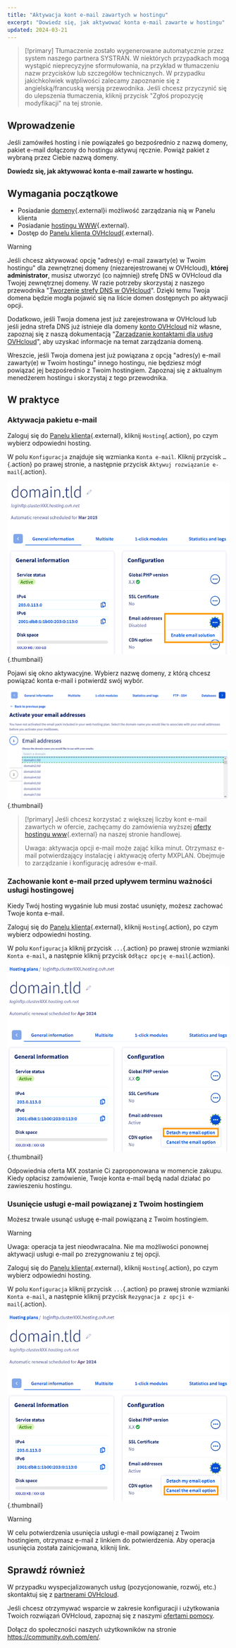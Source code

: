```yaml
---
title: "Aktywacja kont e-mail zawartych w hostingu"
excerpt: "Dowiedz się, jak aktywować konta e-mail zawarte w hostingu"
updated: 2024-03-21
---
```


> [!primary]
> Tłumaczenie zostało wygenerowane automatycznie przez system naszego partnera SYSTRAN. W niektórych przypadkach mogą wystąpić nieprecyzyjne sformułowania, na przykład w tłumaczeniu nazw przycisków lub szczegółów technicznych. W przypadku jakichkolwiek wątpliwości zalecamy zapoznanie się z angielską/francuską wersją przewodnika. Jeśli chcesz przyczynić się do ulepszenia tłumaczenia, kliknij przycisk "Zgłoś propozycję modyfikacji" na tej stronie.
>

## Wprowadzenie 

Jeśli zamówiłeś hosting i nie powiązałeś go bezpośrednio z nazwą domeny, pakiet e-mail dołączony do hostingu aktywuj ręcznie. Powiąż pakiet z wybraną przez Ciebie nazwą domeny.

**Dowiedz się, jak aktywować konta e-mail zawarte w hostingu.**

## Wymagania początkowe

- Posiadanie [domeny](https://www.ovhcloud.com/pl/domains/){.external}i możliwość zarządzania nią w Panelu klienta
- Posiadanie [hostingu WWW](https://www.ovhcloud.com/pl/web-hosting/){.external}.
- Dostęp do [Panelu klienta OVHcloud](/links/manager){.external}.

> [!warning]
>
> Jeśli chcesz aktywować opcję "adres(y) e-mail zawarty(e) w Twoim hostingu" dla zewnętrznej domeny (niezarejestrowanej w OVHcloud), **której administrator**, musisz utworzyć (co najmniej) strefę DNS w OVHcloud dla Twojej zewnętrznej domeny. W razie potrzeby skorzystaj z naszego przewodnika "[Tworzenie strefy DNS w OVHcloud](/pages/web_cloud/domains/dns_zone_create)". Dzięki temu Twoja domena będzie mogła pojawić się na liście domen dostępnych po aktywacji opcji.
>
> Dodatkowo, jeśli Twoja domena jest już zarejestrowana w OVHcloud lub jeśli jedna strefa DNS już istnieje dla domeny [konto OVHcloud](/links/manager) niż własne, zapoznaj się z naszą dokumentacją "[Zarządzanie kontaktami dla usług OVHcloud](/pages/account_and_service_management/account_information/managing_contacts)", aby uzyskać informacje na temat zarządzania domeną.
>
> Wreszcie, jeśli Twoja domena jest już powiązana z opcją "adres(y) e-mail zawarty(e) w Twoim hostingu" innego hostingu, nie będziesz mógł powiązać jej bezpośrednio z Twoim hostingiem. Zapoznaj się z aktualnym menedżerem hostingu i skorzystaj z tego przewodnika.
>

## W praktyce

### Aktywacja pakietu e-mail

Zaloguj się do [Panelu klienta](/links/manager){.external}, kliknij `Hosting`{.action}, po czym wybierz odpowiedni hosting.

W polu `Konfiguracja` znajduje się wzmianka `Konta e-mail`. Kliknij przycisk `…`{.action} po prawej stronie, a następnie przycisk `Aktywuj rozwiązanie e-mail`{.action}.

![email-activation](images/enable-email-included-webhosting.png){.thumbnail}

Pojawi się okno aktywacyjne. Wybierz nazwę domeny, z którą chcesz powiązać konta e-mail i potwierdź swój wybór.

![email-activation](images/order-activate-email-included-webhosting-step-1.png){.thumbnail}

> [!primary]
> Jeśli chcesz korzystać z większej liczby kont e-mail zawartych w ofercie, zachęcamy do zamówienia wyższej [oferty hostingu www](https://www.ovhcloud.com/pl/web-hosting/){.external} na naszej stronie handlowej.
>
> Uwaga: aktywacja opcji e-mail może zająć kilka minut. Otrzymasz e-mail potwierdzający instalację i aktywację oferty MXPLAN. Obejmuje to zarządzanie i konfigurację adresów e-mail.
>

### Zachowanie kont e-mail przed upływem terminu ważności usługi hostingowej

Kiedy Twój hosting wygaśnie lub musi zostać usunięty, możesz zachować Twoje konta e-mail.

Zaloguj się do [Panelu klienta](/links/manager){.external}, kliknij `Hosting`{.action}, po czym wybierz odpowiedni hosting.

W polu `Konfiguracja` kliknij przycisk `...`{.action} po prawej stronie wzmianki `Konta e-mail`, a następnie kliknij przycisk `Odłącz opcję e-mail`{.action}.

![email-activation](images/detach-email-included-webhosting.png){.thumbnail}

Odpowiednia oferta MX zostanie Ci zaproponowana w momencie zakupu. Kiedy opłacisz zamówienie, Twoje konta e-mail będą nadal działać po zawieszeniu hostingu.
 
### Usunięcie usługi e-mail powiązanej z Twoim hostingiem

Możesz trwale usunąć usługę e-mail powiązaną z Twoim hostingiem.

> [!warning]
>
> Uwaga: operacja ta jest nieodwracalna. Nie ma możliwości ponownej aktywacji usługi e-mail po zrezygnowaniu z tej opcji.

Zaloguj się do [Panelu klienta](/links/manager){.external}, kliknij `Hosting`{.action}, po czym wybierz odpowiedni hosting.

W polu `Konfiguracja` kliknij przycisk `...`{.action} po prawej stronie wzmianki `Konta e-mail`, a następnie kliknij przycisk `Rezygnacja z opcji e-mail`{.action}.

![email-activation](images/cancel-email-included-webhosting.png){.thumbnail}

> [!warning]
>
> W celu potwierdzenia usunięcia usługi e-mail powiązanej z Twoim hostingiem, otrzymasz e-mail z linkiem do potwierdzenia. Aby operacja usunięcia została zainicjowana, kliknij link.

## Sprawdź również

W przypadku wyspecjalizowanych usług (pozycjonowanie, rozwój, etc.) skontaktuj się z [partnerami OVHcloud](/links/partner).

Jeśli chcesz otrzymywać wsparcie w zakresie konfiguracji i użytkowania Twoich rozwiązań OVHcloud, zapoznaj się z naszymi [ofertami pomocy](/links/support).

Dołącz do społeczności naszych użytkowników na stronie <https://community.ovh.com/en/>.